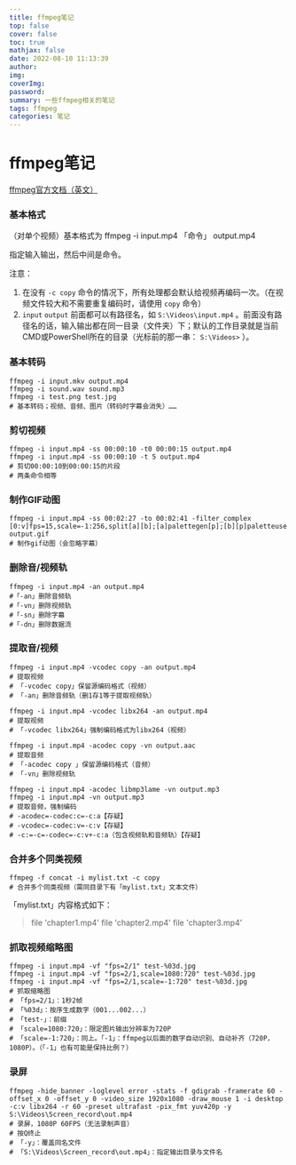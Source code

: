 ```yaml
---
title: ffmpeg笔记
top: false
cover: false
toc: true
mathjax: false
date: 2022-08-10 11:13:39
author:
img:
coverImg:
password:
summary: 一些ffmpeg相关的笔记
tags: ffmpeg
categories: 笔记
---
```

# ffmpeg笔记

[ffmpeg官方文档（英文）](https://ffmpeg.org/documentation.html)

### 基本格式

（对单个视频）基本格式为 ffmpeg -i input.mp4 「命令」 output.mp4

指定输入输出，然后中间是命令。

注意：
1. 在没有 `-c copy` 命令的情况下，所有处理都会默认给视频再编码一次。（在视频文件较大和不需要重复编码时，请使用 `copy` 命令）
2. `input` `output` 前面都可以有路径名，如 `S:\Videos\input.mp4` 。前面没有路径名的话，输入输出都在同一目录（文件夹）下；默认的工作目录就是当前CMD或PowerShell所在的目录（光标前的那一串： `S:\Videos>` ）。

### 基本转码

```batch
ffmpeg -i input.mkv output.mp4
ffmpeg -i sound.wav sound.mp3
ffmpeg -i test.png test.jpg
# 基本转码；视频、音频、图片（转码时字幕会消失）……
```
### 剪切视频

```batch
ffmpeg -i input.mp4 -ss 00:00:10 -t0 00:00:15 output.mp4
ffmpeg -i input.mp4 -ss 00:00:10 -t 5 output.mp4
# 剪切00:00:10到00:00:15的片段
# 两条命令相等
```
### 制作GIF动图

```batch
ffmpeg -i input.mp4 -ss 00:02:27 -to 00:02:41 -filter_complex [0:v]fps=15,scale=-1:256,split[a][b];[a]palettegen[p];[b][p]paletteuse output.gif
# 制作gif动图（会忽略字幕）
```
### 删除音/视频轨

```batch
ffmpeg -i input.mp4 -an output.mp4
#「-an」删除音频轨
#「-vn」删除视频轨
#「-sn」删除字幕
#「-dn」删除数据流
```

### 提取音/视频

```batch
ffmpeg -i input.mp4 -vcodec copy -an output.mp4
# 提取视频
# 「-vcodec copy」保留源编码格式（视频）
# 「-an」删除音频轨（删1存1等于提取视频轨）
```

```batch
ffmpeg -i input.mp4 -vcodec libx264 -an output.mp4
# 提取视频
# 「-vcodec libx264」强制编码格式为libx264（视频）
```

```batch
ffmpeg -i input.mp4 -acodec copy -vn output.aac
# 提取音频
# 「-acodec copy 」保留源编码格式（音频）
# 「-vn」删除视频轨
```

```batch
ffmpeg -i input.mp4 -acodec libmp3lame -vn output.mp3
ffmpeg -i input.mp4 -vn output.mp3
# 提取音频，强制编码
# -acodec=-codec:c=-c:a【存疑】
# -vcodec=-codec:v=-c:v【存疑】
# -c:=-c=-codec=-c:v+-c:a（包含视频轨和音频轨）【存疑】
```
### 合并多个同类视频

```batch
ffmpeg -f concat -i mylist.txt -c copy
# 合并多个同类视频（需同目录下有「mylist.txt」文本文件）
```

「mylist.txt」内容格式如下：

>file 'chapter1.mp4'
>file 'chapter2.mp4'
>file 'chapter3.mp4'

### 抓取视频缩略图

```batch
ffmpeg -i input.mp4 -vf "fps=2/1" test-%03d.jpg
ffmpeg -i input.mp4 -vf "fps=2/1,scale=1080:720" test-%03d.jpg
ffmpeg -i input.mp4 -vf "fps=2/1,scale=-1:720" test-%03d.jpg
# 抓取缩略图
# 「fps=2/1」：1秒2帧
# 「%03d」：按序生成数字（001...002...）
# 「test-」：前缀
# 「scale=1080:720」：限定图片输出分辨率为720P
# 「scale=-1:720」：同上。「-1」：ffmpeg以后面的数字自动识别、自动补齐（720P，1080P）。（「-1」也有可能是保持比例？）
```
### 录屏

```batch
ffmpeg -hide_banner -loglevel error -stats -f gdigrab -framerate 60 -offset_x 0 -offset_y 0 -video_size 1920x1080 -draw_mouse 1 -i desktop -c:v libx264 -r 60 -preset ultrafast -pix_fmt yuv420p -y S:\Videos\Screen_record\out.mp4
# 录屏，1080P 60FPS（无法录制声音）
# 按Q终止
# 「-y」：覆盖同名文件
# 「S:\Videos\Screen_record\out.mp4」：指定输出目录与文件名
```